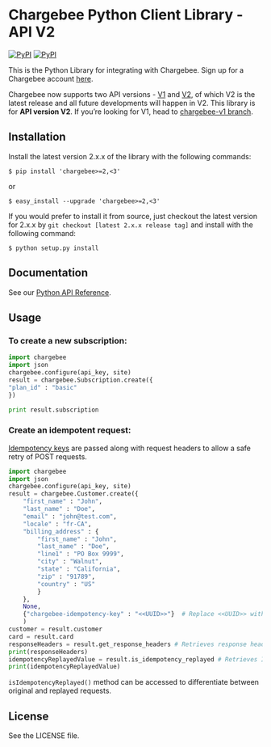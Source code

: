 # Chargebee Python Client Library - API V2

[![PyPI](https://img.shields.io/pypi/v/chargebee.svg?maxAge=2592000)](https://pypi.python.org/pypi/chargebee)
[![PyPI](https://img.shields.io/pypi/dm/chargebee.svg?maxAge=2592000)](https://pypi.python.org/pypi/chargebee)

This is the Python Library for integrating with Chargebee. Sign up for a Chargebee account [here](https://www.chargebee.com).

Chargebee now supports two API versions - [V1](https://apidocs.chargebee.com/docs/api/v1) and [V2](https://apidocs.chargebee.com/docs/api), of which V2 is the latest release and all future developments will happen in V2. This library is for <b>API version V2</b>. If you’re looking for V1, head to [chargebee-v1 branch](https://github.com/chargebee/chargebee-python/tree/chargebee-v1).

## Installation

Install the latest version 2.x.x of the library with the following commands:

    $ pip install 'chargebee>=2,<3'
  
or
  
    $ easy_install --upgrade 'chargebee>=2,<3'



If you would prefer to install it from source, just checkout the latest version for 2.x.x by ```git checkout [latest 2.x.x release tag]``` and install with the following command:
  
    $ python setup.py install
  
## Documentation

See our [Python API Reference](https://apidocs.chargebee.com/docs/api?lang=python "API Reference").

## Usage

### To create a new subscription:

```python  
import chargebee
import json
chargebee.configure(api_key, site)
result = chargebee.Subscription.create({
"plan_id" : "basic"
})

print result.subscription
```

### Create an idempotent request:

[Idempotency keys](https://apidocs.chargebee.com/docs/api) are passed along with request headers to allow a safe retry of POST requests. 

```python
import chargebee
import json
chargebee.configure(api_key, site)
result = chargebee.Customer.create({
    "first_name" : "John",
    "last_name" : "Doe",
    "email" : "john@test.com",
    "locale" : "fr-CA",
    "billing_address" : {
        "first_name" : "John",
        "last_name" : "Doe",
        "line1" : "PO Box 9999",
        "city" : "Walnut",
        "state" : "California",
        "zip" : "91789",
        "country" : "US"
        }
    },
    None,
    {"chargebee-idempotency-key" : "<<UUID>>"}  # Replace <<UUID>> with a unique string
    )
customer = result.customer
card = result.card
responseHeaders = result.get_response_headers # Retrieves response headers
print(responseHeaders) 
idempotencyReplayedValue = result.is_idempotency_replayed # Retrieves Idempotency replayed header value
print(idempotencyReplayedValue) 
```
`isIdempotencyReplayed()` method can be accessed to differentiate between original and replayed requests.

## License

See the LICENSE file.
